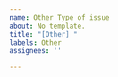 ```yaml
---
name: Other Type of issue
about: No template.
title: "[Other] "
labels: Other
assignees: ''

---
```



